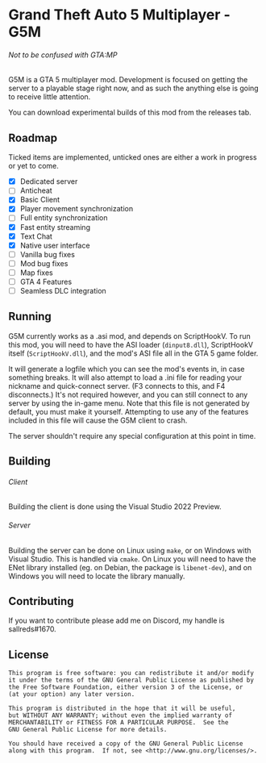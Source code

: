 # Grand Theft Auto 5 Multiplayer - G5M
###### Not to be confused with GTA:MP

G5M is a GTA 5 multiplayer mod. Development is focused on getting the server to a playable stage right now,
and as such the anything else is going to receive little attention.

You can download experimental builds of this mod from the releases tab.

## Roadmap

Ticked items are implemented, unticked ones are either a work in progress or yet to come.

- [x]  Dedicated server
- [ ]  Anticheat
- [x]  Basic Client
- [x]  Player movement synchronization
- [ ]  Full entity synchronization
- [x]  Fast entity streaming
- [x]  Text Chat
- [x]  Native user interface
- [ ]  Vanilla bug fixes
- [ ]  Mod bug fixes
- [ ]  Map fixes
- [ ]  GTA 4 Features
- [ ]  Seamless DLC integration

## Running

G5M currently works as a .asi mod, and depends on ScriptHookV. To run this mod, you will need to have
the ASI loader (`dinput8.dll`), ScriptHookV itself (`ScriptHookV.dll`), and the mod's ASI file all in the
GTA 5 game folder.

It will generate a logfile which you can see the mod's events in, in case something breaks. It will also
attempt to load a .ini file for reading your nickname and quick-connect server. (F3 connects to this, and
F4 disconnects.) It's not required however, and you can still connect to any server by using the in-game
menu. Note that this file is not generated by default, you must make it yourself. Attempting to use any of
the features included in this file will cause the G5M client to crash.

The server shouldn't require any special configuration at this point in time.

## Building

###### Client
Building the client is done using the Visual Studio 2022 Preview.

###### Server
Building the server can be done on Linux using `make`, or on Windows with Visual Studio. This is handled
via `cmake`. On Linux you will need to have the ENet library installed (eg. on Debian, the package is
`libenet-dev`), and on Windows you will need to locate the library manually.

## Contributing

If you want to contribute please add me on Discord, my handle is sallreds#1670.

## License

	This program is free software: you can redistribute it and/or modify
	it under the terms of the GNU General Public License as published by
	the Free Software Foundation, either version 3 of the License, or
	(at your option) any later version.

	This program is distributed in the hope that it will be useful,
	but WITHOUT ANY WARRANTY; without even the implied warranty of
	MERCHANTABILITY or FITNESS FOR A PARTICULAR PURPOSE.  See the
	GNU General Public License for more details.

	You should have received a copy of the GNU General Public License
	along with this program.  If not, see <http://www.gnu.org/licenses/>.
